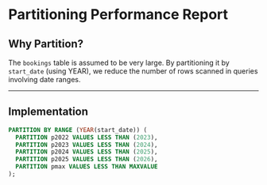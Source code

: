 # Partitioning Performance Report

## Why Partition?

The `bookings` table is assumed to be very large. By partitioning it by `start_date` (using YEAR), we reduce the number of rows scanned in queries involving date ranges.

---

## Implementation

```sql
PARTITION BY RANGE (YEAR(start_date)) (
  PARTITION p2022 VALUES LESS THAN (2023),
  PARTITION p2023 VALUES LESS THAN (2024),
  PARTITION p2024 VALUES LESS THAN (2025),
  PARTITION p2025 VALUES LESS THAN (2026),
  PARTITION pmax VALUES LESS THAN MAXVALUE
);
